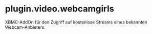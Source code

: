 plugin.video.webcamgirls
========================

XBMC-AddOn für den Zugriff auf kostenlose Streams eines bekannten Webcam-Anbieters.
